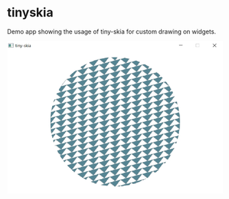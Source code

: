 # tinyskia
Demo app showing the usage of tiny-skia for custom drawing on widgets.

![alt_test](ex.jpg)